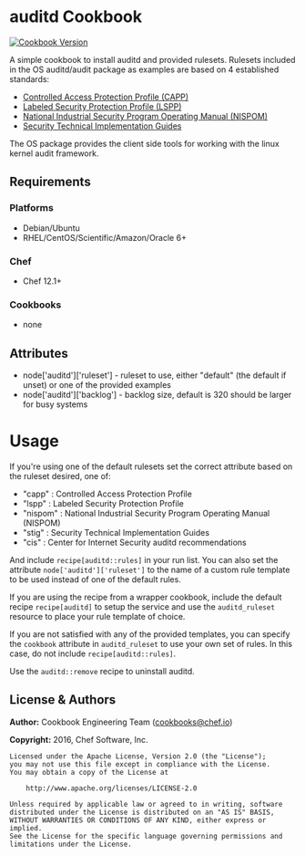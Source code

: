 # auditd Cookbook

[![Cookbook Version](https://img.shields.io/cookbook/v/auditd.svg)](https://supermarket.chef.io/cookbooks/auditd)

A simple cookbook to install auditd and provided rulesets. Rulesets included in the OS auditd/audit package as examples are based on 4 established standards:

- [Controlled Access Protection Profile (CAPP)](http://www.commoncriteriaportal.org/files/ppfiles/capp.pdf)
- [Labeled Security Protection Profile (LSPP)](http://www.commoncriteriaportal.org/files/ppfiles/lspp.pdf)
- [National Industrial Security Program Operating Manual (NISPOM)](http://www.fas.org/sgp/library/nispom.htm)
- [Security Technical Implementation Guides](http://iase.disa.mil/stigs/stig/index.html)

The OS package provides the client side tools for working with the linux kernel audit framework.

## Requirements

### Platforms

- Debian/Ubuntu
- RHEL/CentOS/Scientific/Amazon/Oracle 6+

### Chef

- Chef 12.1+

### Cookbooks

- none

## Attributes

- node['auditd']['ruleset'] - ruleset to use, either "default" (the default if unset) or one of the provided examples
- node['auditd']['backlog'] - backlog size, default is 320 should be larger for busy systems

# Usage

If you're using one of the default rulesets set the correct attribute based on the ruleset desired, one of:

- "capp" : Controlled Access Protection Profile
- "lspp" : Labeled Security Protection Profile
- "nispom" : National Industrial Security Program Operating Manual (NISPOM)
- "stig" : Security Technical Implementation Guides
- "cis" : Center for Internet Security auditd recommendations

And include `recipe[auditd::rules]` in your run list. You can also set the attribute `node['auditd']['ruleset']` to the name of a custom rule template to be used instead of one of the default rules.

If you are using the recipe from a wrapper cookbook, include the default recipe `recipe[auditd]` to setup the service and use the `auditd_ruleset` resource to place your rule template of choice.

If you are not satisfied with any of the provided templates, you can specify the `cookbook` attribute in `auditd_ruleset` to use your own set of rules. In this case, do not include `recipe[auditd::rules]`.

Use the `auditd::remove` recipe to uninstall auditd.

## License & Authors

**Author:** Cookbook Engineering Team ([cookbooks@chef.io](mailto:cookbooks@chef.io))

**Copyright:** 2016, Chef Software, Inc.

```
Licensed under the Apache License, Version 2.0 (the "License");
you may not use this file except in compliance with the License.
You may obtain a copy of the License at

    http://www.apache.org/licenses/LICENSE-2.0

Unless required by applicable law or agreed to in writing, software
distributed under the License is distributed on an "AS IS" BASIS,
WITHOUT WARRANTIES OR CONDITIONS OF ANY KIND, either express or implied.
See the License for the specific language governing permissions and
limitations under the License.